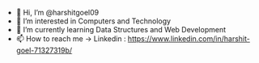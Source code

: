 - 👋 Hi, I’m @harshitgoel09
- 👀 I’m interested in Computers and Technology
- 🌱 I’m currently learning Data Structures and Web Development
- 📫 How to reach me -> Linkedin : https://www.linkedin.com/in/harshit-goel-71327319b/
<!---
harshitgoel09/harshitgoel09 is a ✨ special ✨ repository because its `README.md` (this file) appears on your GitHub profile.
You can click the Preview link to take a look at your changes.
--->
